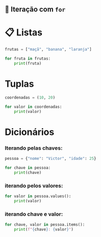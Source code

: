 ## 🔁 Iteração com `for`

# 📋 Listas
```python
frutas = ["maçã", "banana", "laranja"]

for fruta in frutas:
    print(fruta)
```

# Tuplas
```python
coordenadas = (10, 20)

for valor in coordenadas:
    print(valor)
```

# Dicionários
### Iterando pelas chaves:
```python
pessoa = {"nome": "Victor", "idade": 25}

for chave in pessoa:
    print(chave)
```

### iterando pelos valores:
```python
for valor in pessoa.values():
    print(valor)
```

### iterando chave e valor:
```python
for chave, valor in pessoa.items():
    print(f"{chave}: {valor}")
```